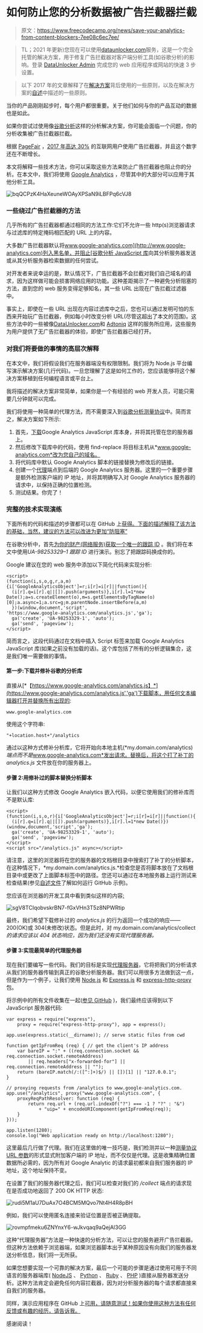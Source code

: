 # 如何防止您的分析数据被广告拦截器拦截

> 原文：<https://www.freecodecamp.org/news/save-your-analytics-from-content-blockers-7ee08c6ec7ee/>

> TL；2021 年更新)您现在可以使用[dataunlocker.com](https://dataunlocker.com/)服务，这是一个完全托管的解决方案，用于修复广告拦截器对客户端分析工具(如谷歌分析)的影响。登录 [DataUnlocker Admin](https://admin.dataunlocker.com/) 完成您的 web 应用程序或网站的快速 3 步设置。

> 以下 2017 年的文章解释了在[解决方案](https://github.com/dataunlocker/save-analytics-from-content-blockers)背后使用的一些原则，以及在解决方案的[自述](https://github.com/dataunlocker/save-analytics-from-content-blockers#readme)中描述的一些原则。

当你的产品刚刚起步时，每个用户都很重要。关于他们如何与你的产品互动的数据也是如此。

如果你尝试过使用像[谷歌分析](https://www.google.com/analytics/)这样的分析解决方案，你可能会面临一个问题，你的分析收集被广告拦截器拦截。

根据 [PageFair](https://pagefair.com/) ，[2017 年高达 30%](https://pagefair.com/blog/2017/adblockreport/) 的互联网用户使用广告拦截器，并且这个数字还在不断增长。

本文将解释一些技术方法，你可以采取这些方法来防止广告拦截器也阻止你的分析。在本文中，我们将使用 [Google Analytics](https://www.google.com/analytics/) ，尽管其中的大部分可以应用于其他分析工具。

![bqQCPzK4HaXeuneWOAyXPSaN9iLBFPq6cVJ8](img/9f5a2b27119488157d0dcb175e430453.png)

### 一些绕过广告拦截器的方法

几乎所有的广告拦截器都通过相同的方法工作:它们不允许一些 http(s)浏览器请求与过滤库的特定掩码相匹配的 URL 上的内容。

大多数广告拦截器默认将[www.google-analytics.com](http://www.google-analytics.com)列入黑名单，并阻止[谷歌分析 JavaScript 库](https://developers.google.com/analytics/devguides/collection/analyticsjs/)向其分析服务器发送或从其分析服务器检索数据的任何尝试。

对开发者来说幸运的是，默认情况下，广告拦截器不会拦截对我们自己域名的请求，因为这样做可能会损害网络应用的功能。这种差距揭示了一种避免分析阻塞的方法，直到您的 web 服务变得足够知名，其一些 URL 出现在广告拦截过滤器中。

事实上，即使在一些 URL 出现在内容过滤库中之后，您也可以通过发明可怕的东西来开始玩广告拦截器，例如每小时改变分析 URL(尽管这超出了本文的范围)。这些方法中的一些被像[DataUnlocker.com](https://dataunlocker.com/)和 [Adtoniq](https://adtoniq.io/) 这样的服务所应用，这些服务为用户提供了无广告拦截器的体验，即使广告拦截器已经打开。

### 对我们将要做的事情的高层次解释

在本文中，我们将假设我们在服务器端没有权限限制。我们将为 Node.js 平台编写演示解决方案(几行代码)。一旦您理解了这是如何工作的，您应该能够将这个解决方案移植到任何编程语言或平台上。

我将描述的解决方案非常简单，如果你是一个有经验的 web 开发人员，可能只需要几分钟就可以完成。

我们将使用一种简单的代理方法，而不需要深入到[谷歌分析测量协议](https://developers.google.com/analytics/devguides/collection/protocol/v1/)中。简而言之，解决方案如下所示:

1.  首先，[下载](https://www.google-analytics.com/analytics.js)Google Analytics JavaScript 库本身，并将其托管在您的服务器上。
2.  然后修改下载库中的代码，使用 find-replace 将目标主机从*www.google-analytics.com*改为您自己的域名。
3.  将代码库中默认 Google Analytics 脚本的链接替换为修改后的链接。
4.  创建一个[代理](https://en.wikipedia.org/wiki/Proxy_server)端点到后端的 Google Analytics 服务器。这里的一个重要步骤是额外检测客户端的 IP 地址，并将其明确写入对 Google Analytics 服务器的请求中，以保持正确的位置检测。
5.  测试结果。你完了！

### 完整的技术实现演练

下面所有的代码和描述的步骤都可以在 GitHub 上[获得。下面的描述解释了该方法的基础，当然，建议的方法可以改进为更加“防阻塞”](https://github.com/dataunlocker/save-analytics-from-content-blockers)

在谷歌分析中，首先[为你的财产(网络服务)获取一个唯一的跟踪 ID](https://support.google.com/analytics/answer/1042508?hl=en) 。我们将在本文中使用*UA-98253329–1 跟踪 ID* 进行演示。别忘了把跟踪码换成你的。

Google 建议在您的 web 服务中添加以下简化代码来实现分析:

```
<script>
(function(i,s,o,g,r,a,m){i['GoogleAnalyticsObject']=r;i[r]=i[r]||function(){
  (i[r].q=i[r].q||[]).push(arguments)},i[r].l=1*new Date();a=s.createElement(o),m=s.getElementsByTagName(o)[0];a.async=1;a.src=g;m.parentNode.insertBefore(a,m)
  })(window,document,'script',
'https://www.google-analytics.com/analytics.js','ga');
  ga('create', 'UA-98253329-1', 'auto');
  ga('send', 'pageview');
</script>
```

简而言之，这段代码通过在文档中插入 Script 标签来加载 Google Analytics JavaScript 库(如果之前没有加载的话)。这个库包括了所有的分析逻辑集合，这是我们唯一需要做的事情。

#### **第一步:下载并修补谷歌的分析库**

直接从[*【https://www.google-analytics.com/analytics.js】*](https://www.google-analytics.com/analytics.js','ga')下载脚本，用任何文本编辑器打开并替换所有出现的:

```
www.google-analytics.com
```

使用这个字符串:

```
"+location.host+"/analytics
```

通过以这种方式修补分析库，它将开始向本地主机(*my.domain.com/analytics)*端点而不是*www.google-analytics.com*发出请求。替换后，将这个打了补丁的 *analytics.js* 文件放在你的服务器上。

#### **步骤 2:用修补过的脚本替换分析脚本**

让我们以这种方式修改 Google Analytics 嵌入代码，以便它使用我们的修补库而不是默认库:

```
<script>
(function(i,s,o,r){i['GoogleAnalyticsObject']=r;i[r]=i[r]||function(){
  (i[r].q=i[r].q||[]).push(arguments)},i[r].l=1*new Date()})(window,document,'script','ga');
  ga('create', 'UA-98253329-1', 'auto');
  ga('send', 'pageview');
</script>
<script src="/analytics.js" async></script>
```

请注意，这里的浏览器将在您的服务器的文档根目录中搜索打了补丁的分析脚本，在这种情况下，*my.domain.com/analytics.js.*检查您是否将脚本放在了文档根目录中或更改了上面脚本标签中的路径。您还可以通过在本地服务器上运行测试来检查结果(参见[自述文件](https://github.com/dataunlocker/save-analytics-from-content-blockers#readme)了解如何运行 GitHub 示例)。

您应该在浏览器的开发工具中看到类似这样的内容[:](https://developer.chrome.com/devtools)

![sgV8TCIqobvskrBN7-fGxVHn3T5z8NPWRtip](img/1e0c9d5b082d893b039a37bcacc56196.png)

最终，我们希望下载修补过的 *analytics.js* 的行为返回一个成功的响应——200(OK)或 304(未修改)状态。但是此时，对 my.domain.com/analytics/collect*的请求应该以 404 状态响应，因为我们还没有实现代理服务器。*

#### **步骤 3:实现最简单的代理服务器**

现在我们要编写一些代码。我们的目标是实现[代理服务器](https://en.wikipedia.org/wiki/Proxy_server)，它将把我们的分析请求从我们的服务器传输到真正的谷歌分析服务器。我们可以用很多方法做到这一点，但是作为一个例子，让我们使用 [Node.js](http://nodejs.org) 和 [Express.js](http://expressjs.com) 和 [express-http-proxy](https://www.npmjs.com/package/express-http-proxy) 包。

将示例中的所有文件收集在一起([参见 GitHub](https://github.com/dataunlocker/save-analytics-from-content-blockers) )，我们最终应该得到以下 JavaScript 服务器代码:

```
var express = require("express"), 
    proxy = require("express-http-proxy"), app = express();

app.use(express.static(__dirname)); // serve static files from cwd

function getIpFromReq (req) { // get the client's IP address
    var bareIP = ":" + ((req.connection.socket && req.connection.socket.remoteAddress)
        || req.headers["x-forwarded-for"] || req.connection.remoteAddress || "");
    return (bareIP.match(/:([^:]+)$/) || [])[1] || "127.0.0.1";
}

// proxying requests from /analytics to www.google-analytics.com.
app.use("/analytics", proxy("www.google-analytics.com", {
    proxyReqPathResolver: function (req) {
        return req.url + (req.url.indexOf("?") === -1 ? "?" : "&")
            + "uip=" + encodeURIComponent(getIpFromReq(req));
    }
}));

app.listen(1280);
console.log("Web application ready on http://localhost:1280");
```

这里最后几行做了代理。我们在这里做的唯一技巧是，我们检测并以一种[测量协议 URL 参数](https://developers.google.com/analytics/devguides/collection/protocol/v1/parameters#uip)的形式显式附加客户端的 IP 地址，而不仅仅是代理。这是收集精确位置数据所必需的，因为所有对 Google Analytic 的请求最初都来自我们服务器的 IP 地址，这个地址保持不变。

在设置了我们的服务器代理之后，我们可以检查对我们的 */collect* 端点的请求现在是否成功地返回了 200 OK HTTP 状态:

![rudi5M1aU7DuAx7O4BCM5MQvo7Nt4H4R8pBH](img/c126221d24b028b7c889610a4ec46698.png)

例如，我们可以使用匿名连接来验证位置是否被正确提取。

![rovmpfmeku6ZNYnxY6-wJkvqaq9aQejAl3GG](img/86b68f0e21171c036872ae0580c9af1b.png)

这种“代理服务器”方法是一种快速的分析方法，可以让您的服务避开广告拦截器。但这种方法依赖于浏览器端，如果浏览器脚本出于某种原因没有向我们的服务器发送分析信息，我们将一无所获。

如果您想要实现一个可靠的解决方案，最后一个可能的步骤是通过使用可用于不同语言的服务器端库( [NodeJS](http://github.com/peaksandpies/universal-analytics) 、 [Python](http://github.com/mirumee/google-measurement-protocol) 、 [Ruby](https://github.com/tpitale/staccato) 、 [PHP](https://github.com/theiconic/php-ga-measurement-protocol) )直接从服务器发送分析。这种方法肯定会避免任何内容拦截器，因为对分析服务器的每个请求都直接来自我们的服务器。

同样，演示应用程序在 GitHub 上[可用，请随意测试！如果你使用这种方法有任何反馈或有趣的经历，请告诉我。](https://github.com/dataunlocker/save-analytics-from-content-blockers)

感谢阅读！